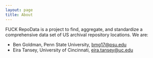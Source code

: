 ```yaml
---
layout: page
title: About
---
```

FUCK
RepoData is a project to find, aggregate, and standardize a comprehensive data set of US archival repository locations. 
We are:
* Ben Goldman, Penn State University, bmg17@psu.edu
* Eira Tansey, University of Cincinnati, eira.tansey@uc.edu